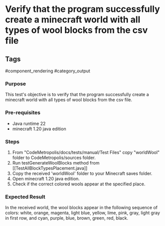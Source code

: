 # Verify that the program successfully create a minecraft world with all types of wool blocks from the csv file

## Tags
#component_rendering #category_output

### Purpose
This test's objective is to verify that the program successfully create a minecraft world with all types of wool blocks from the csv file.

### Pre-requisites
- Java runtime 22
- minecraft 1.20 java edition


### Steps
1. From "CodeMetropolis/docs/tests/manual/Test Files" copy "worldWool" folder to CodeMetropolis/sources folder.
2. Run testGenerateWoolBlocks method from [[TestAllBlockTypesPlacement.java]]
3. Copy the received 'worldWool' folder to your Minecraft saves folder.
4. Open minecraft 1.20 java edition.
5. Check if the correct colored wools appear at the specified place.

### Expected Result
In the received world, the wool blocks appear in the following sequence of colors:
white, orange, magenta, light blue, yellow, lime, pink, gray, light gray in first row, and
cyan, purple, blue, brown, green, red, black.